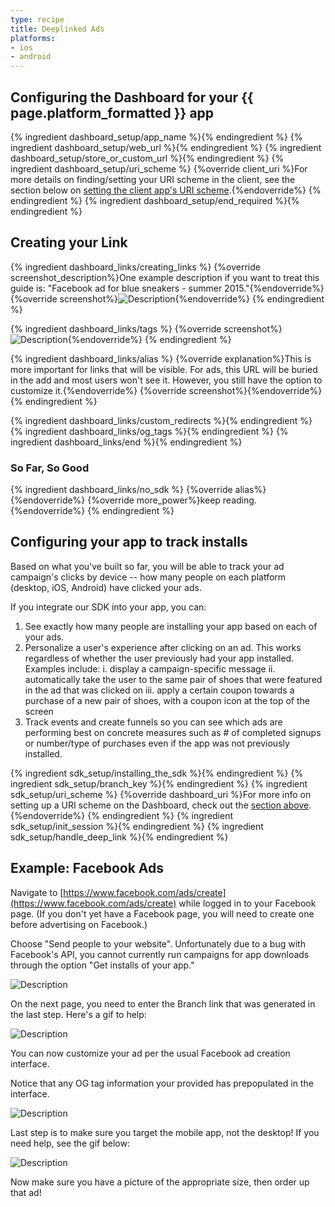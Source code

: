 ```yaml
---
type: recipe
title: Deeplinked Ads
platforms:
- ios
- android
---
```


## Configuring the Dashboard for your {{ page.platform_formatted }} app

{% ingredient dashboard_setup/app_name %}{% endingredient %}
{% ingredient dashboard_setup/web_url %}{% endingredient %}
{% ingredient dashboard_setup/store_or_custom_url %}{% endingredient %}
{% ingredient dashboard_setup/uri_scheme %}
	{%override client_uri %}For more details on finding/setting your URI scheme in the client, see the section below on [setting the client app's URI scheme](/recipes/deeplinked_ads/{{page.platform}}/#uri-scheme-1).{%endoverride%}
{% endingredient %}
{% ingredient dashboard_setup/end_required %}{% endingredient %}
<!--- /Basic Setup -->


## Creating your Link

{% ingredient dashboard_links/creating_links %}
	{%override screenshot_description%}One example description if you want to treat this guide is: "Facebook ad for blue sneakers - summer 2015."{%endoverride%}
	{%override screenshot%}![Description](/img/ingredients/dashboard_links/fb_example_create.png){%endoverride%}
{% endingredient %}

{% ingredient dashboard_links/tags %}
	{%override screenshot%}![Description](/img/ingredients/dashboard_links/fb_example_tags.png){%endoverride%}
{% endingredient %}

{% ingredient dashboard_links/alias %}
	{%override explanation%}This is more important for links that will be visible. For ads, this URL will be buried in the add and most users won't see it. However, you still have the option to customize it.{%endoverride%}
	{%override screenshot%}{%endoverride%}
{% endingredient %}

{% ingredient dashboard_links/custom_redirects %}{% endingredient %}
{% ingredient dashboard_links/og_tags %}{% endingredient %}
{% ingredient dashboard_links/end %}{% endingredient %}

### So Far, So Good
{% ingredient dashboard_links/no_sdk %}
	{%override alias%}{%endoverride%}
	{%override more_power%}keep reading.{%endoverride%}
{% endingredient %}
<!--- /Creating your Link -->


## Configuring your app to track installs

Based on what you've built so far, you will be able to track your ad campaign's clicks by device -- how many people on each platform (desktop, iOS, Android) have clicked your ads.

If you integrate our SDK into your app, you can:

1. See exactly how many people are installing your app based on each of your ads.
2. Personalize a user's experience after clicking on an ad. This works regardless of whether the user previously had your app installed. Examples include:
   i. display a campaign-specific message
   ii. automatically take the user to the same pair of shoes that were featured in the ad that was clicked on
   iii. apply a certain coupon towards a purchase of a new pair of shoes, with a coupon icon at the top of the screen
3. Track events and create funnels so you can see which ads are performing best on concrete measures such as # of completed signups or number/type of purchases even if the app was not previously installed.

{% ingredient sdk_setup/installing_the_sdk %}{% endingredient %}
{% ingredient sdk_setup/branch_key %}{% endingredient %}
{% ingredient sdk_setup/uri_scheme %}
  {%override dashboard_uri %}For more info on setting up a URI scheme on the Dashboard, check out the [section above](/recipes/deeplinked_ads/{{page.platform}}/#uri-scheme).{%endoverride%}
{% endingredient %}
{% ingredient sdk_setup/init_session %}{% endingredient %}
{% ingredient sdk_setup/handle_deep_link %}{% endingredient %}
<!--- /Creating your Link -->


## Example: Facebook Ads

Navigate to [https://www.facebook.com/ads/create](https://www.facebook.com/ads/create) while logged in to your Facebook page. (If you don't yet have a Facebook page, you will need to create one before advertising on Facebook.)

Choose "Send people to your website". Unfortunately due to a bug with Facebook's API, you cannot currently run campaigns for app downloads through the option "Get installs of your app."

![Description](/img/recipes/deeplink_ads/facebook_ad_1.png)

On the next page, you need to enter the Branch link that was generated in the last step. Here's a gif to help:

![Description](/img/recipes/deeplink_ads/facebook_ad_2.gif)

You can now customize your ad per the usual Facebook ad creation interface.

Notice that any OG tag information your provided has prepopulated in the interface.

![Description](/img/recipes/deeplink_ads/facebook_ad_3.png)

Last step is to make sure you target the mobile app, not the desktop! If you need help, see the gif below:

![Description](/img/recipes/deeplink_ads/facebook_ad_4.gif)

Now make sure you have a picture of the appropriate size, then order up that ad!

